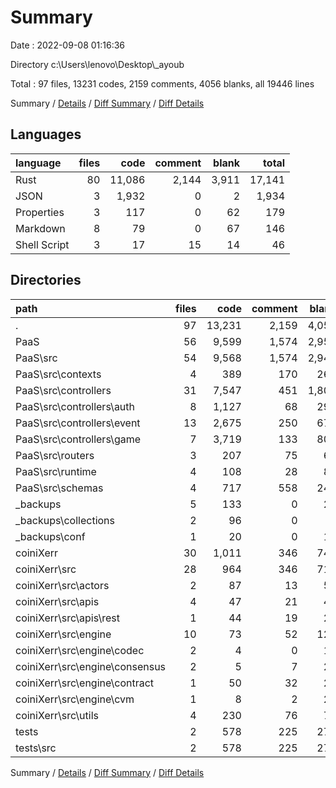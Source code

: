 # Summary

Date : 2022-09-08 01:16:36

Directory c:\\Users\\lenovo\\Desktop\\_ayoub

Total : 97 files,  13231 codes, 2159 comments, 4056 blanks, all 19446 lines

Summary / [Details](details.md) / [Diff Summary](diff.md) / [Diff Details](diff-details.md)

## Languages
| language | files | code | comment | blank | total |
| :--- | ---: | ---: | ---: | ---: | ---: |
| Rust | 80 | 11,086 | 2,144 | 3,911 | 17,141 |
| JSON | 3 | 1,932 | 0 | 2 | 1,934 |
| Properties | 3 | 117 | 0 | 62 | 179 |
| Markdown | 8 | 79 | 0 | 67 | 146 |
| Shell Script | 3 | 17 | 15 | 14 | 46 |

## Directories
| path | files | code | comment | blank | total |
| :--- | ---: | ---: | ---: | ---: | ---: |
| . | 97 | 13,231 | 2,159 | 4,056 | 19,446 |
| PaaS | 56 | 9,599 | 1,574 | 2,958 | 14,131 |
| PaaS\\src | 54 | 9,568 | 1,574 | 2,942 | 14,084 |
| PaaS\\src\\contexts | 4 | 389 | 170 | 269 | 828 |
| PaaS\\src\\controllers | 31 | 7,547 | 451 | 1,803 | 9,801 |
| PaaS\\src\\controllers\\auth | 8 | 1,127 | 68 | 294 | 1,489 |
| PaaS\\src\\controllers\\event | 13 | 2,675 | 250 | 677 | 3,602 |
| PaaS\\src\\controllers\\game | 7 | 3,719 | 133 | 806 | 4,658 |
| PaaS\\src\\routers | 3 | 207 | 75 | 64 | 346 |
| PaaS\\src\\runtime | 4 | 108 | 28 | 89 | 225 |
| PaaS\\src\\schemas | 4 | 717 | 558 | 242 | 1,517 |
| _backups | 5 | 133 | 0 | 26 | 159 |
| _backups\\collections | 2 | 96 | 0 | 2 | 98 |
| _backups\\conf | 1 | 20 | 0 | 14 | 34 |
| coiniXerr | 30 | 1,011 | 346 | 744 | 2,101 |
| coiniXerr\\src | 28 | 964 | 346 | 714 | 2,024 |
| coiniXerr\\src\\actors | 2 | 87 | 13 | 57 | 157 |
| coiniXerr\\src\\apis | 4 | 47 | 21 | 44 | 112 |
| coiniXerr\\src\\apis\\rest | 1 | 44 | 19 | 24 | 87 |
| coiniXerr\\src\\engine | 10 | 73 | 52 | 120 | 245 |
| coiniXerr\\src\\engine\\codec | 2 | 4 | 0 | 16 | 20 |
| coiniXerr\\src\\engine\\consensus | 2 | 5 | 7 | 22 | 34 |
| coiniXerr\\src\\engine\\contract | 1 | 50 | 32 | 25 | 107 |
| coiniXerr\\src\\engine\\cvm | 1 | 8 | 2 | 29 | 39 |
| coiniXerr\\src\\utils | 4 | 230 | 76 | 75 | 381 |
| tests | 2 | 578 | 225 | 273 | 1,076 |
| tests\\src | 2 | 578 | 225 | 273 | 1,076 |

Summary / [Details](details.md) / [Diff Summary](diff.md) / [Diff Details](diff-details.md)